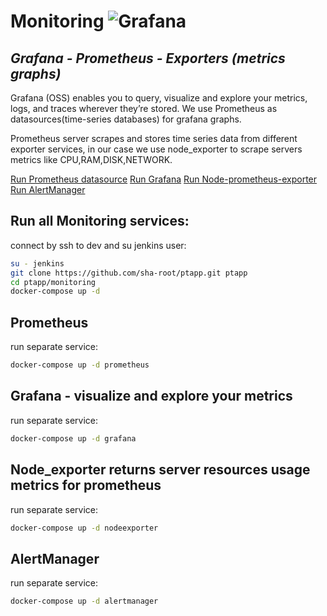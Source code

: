 # Monitoring ![Grafana](https://grafana.com/static/assets/img/fav32.png) 

## _Grafana - Prometheus - Exporters (metrics graphs)_

Grafana (OSS) enables you to query, visualize and explore your metrics, logs, and traces wherever they’re stored. 
We use Prometheus as datasources(time-series databases) for grafana graphs.

Prometheus server scrapes and stores time series data from different exporter services, in our case we use node_exporter to scrape servers metrics like CPU,RAM,DISK,NETWORK.

[Run Prometheus datasource](#Prometheus)
[Run Grafana](#grafana)
[Run Node-prometheus-exporter](#node-exporter)
[Run AlertManager](#alertmanager)

## Run all Monitoring services:

connect by ssh to dev and su jenkins user:
```sh
su - jenkins
git clone https://github.com/sha-root/ptapp.git ptapp
cd ptapp/monitoring
docker-compose up -d
```

## Prometheus

run separate service:

```sh
docker-compose up -d prometheus
```

## Grafana - visualize and explore your metrics

run separate service:
```sh
docker-compose up -d grafana
```

## Node_exporter returns server resources usage metrics for prometheus

run separate service:
```sh
docker-compose up -d nodeexporter
```

## AlertManager

run separate service:
```sh
docker-compose up -d alertmanager
```
